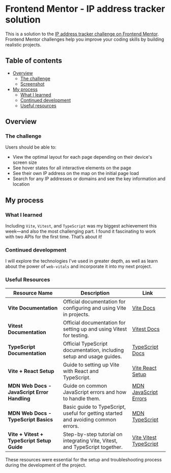 # Frontend Mentor - IP address tracker solution

This is a solution to the [IP address tracker challenge on Frontend Mentor](https://www.frontendmentor.io/challenges/ip-address-tracker-I8-0yYAH0). Frontend Mentor challenges help you improve your coding skills by building realistic projects.

## Table of contents

- [Overview](#overview)
  - [The challenge](#the-challenge)
  - [Screenshot](#screenshot)
- [My process](#my-process)
  - [What I learned](#what-i-learned)
  - [Continued development](#continued-development)
  - [Useful resources](#useful-resources)

## Overview

### The challenge

Users should be able to:

- View the optimal layout for each page depending on their device's screen size
- See hover states for all interactive elements on the page
- See their own IP address on the map on the initial page load
- Search for any IP addresses or domains and see the key information and location

## My process

### What I learned

Including `Vite`, `Vitest`, and `TypeScript` was my biggest achievement this week—and also the most challenging part. I found it fascinating to work with two APIs for the first time. That’s about it!

### Continued development

I will explore the technologies I've used in greater depth, as well as learn about the power of `web-vitals` and incorporate it into my next project.

### Useful Resources

| Resource Name                                | Description                                                                       | Link                                                                                                                   |
| -------------------------------------------- | --------------------------------------------------------------------------------- | ---------------------------------------------------------------------------------------------------------------------- |
| **Vite Documentation**                       | Official documentation for configuring and using Vite in projects.                | [Vite Docs](https://vitejs.dev/)                                                                                       |
| **Vitest Documentation**                     | Official documentation for setting up and using Vitest for testing.               | [Vitest Docs](https://vitest.dev/)                                                                                     |
| **TypeScript Documentation**                 | Official TypeScript documentation, including setup and usage guides.              | [TypeScript Docs](https://www.typescriptlang.org/docs/)                                                                |
| **Vite + React Setup**                       | Guide to setting up Vite with React and TypeScript.                               | [Vite React Setup](https://vitejs.dev/guide/)                                                                          |
| **MDN Web Docs - JavaScript Error Handling** | Guide on common JavaScript errors and how to handle them.                         | [MDN JavaScript Errors](https://developer.mozilla.org/en-US/docs/Web/JavaScript/Guide/Control_flow_and_error_handling) |
| **MDN Web Docs - TypeScript Basics**         | Basic guide to TypeScript, useful for getting started and avoiding common errors. | [MDN TypeScript](https://developer.mozilla.org/en-US/docs/Web/JavaScript/Reference/Statements/try...catch)             |
| **Vite + Vitest + TypeScript Setup Guide**   | Step-by-step tutorial on integrating Vite, Vitest, and TypeScript together.       | [Vite Vitest TypeScript](https://vitest.dev/guide/typescript/)                                                         |

These resources were essential for the setup and troubleshooting process during the development of the project.
